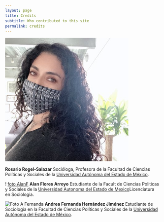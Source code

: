 ```yaml
---
layout: page
title: Credits
subtitle: Who contributed to this site
permalink: credits
---
```


![Foto Rosario](./assets/img/FotoRosario.jpg)

**Rosario Rogel-Salazar** Socióloga, Profesora de la Facultad de Ciencias Políticas y Sociales de la [Universidad Autónoma del Estado de México](https://www.uaemex.mx/). 

! [foto AlanF](./assets/img/fotoAlanF.jpg)
**Alan Flores Arroyo** Estudiante de la Facult de Ciencias Politicas y Sociales de la [Universidad Autonoma del Estado de Mexico](https://www.uaemex.mx/)Licenciatura en Sociologia.


![Foto A Fernanda](./assets/img/FotoAndreaFernanda.jpg)
**Andrea Fernanda Hernández Jiménez** Estudiante de Sociología en la Facultad de Ciencias Políticas y Sociales de la [Universidad Autónoma del Estado de México](https://www.uaemex.mx/).
